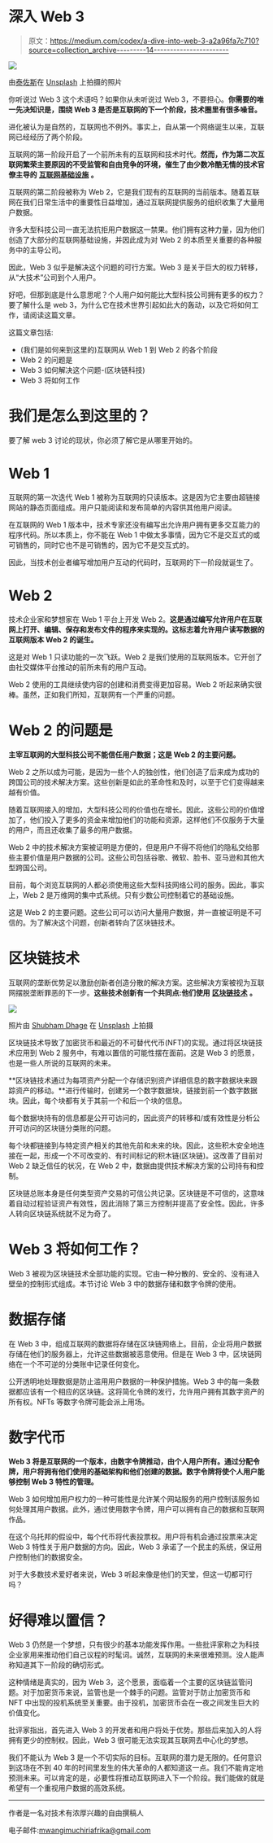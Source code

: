 # 深入 Web 3

> 原文：<https://medium.com/codex/a-dive-into-web-3-a2a96fa7c710?source=collection_archive---------14----------------------->

![](img/d230faa73b66137628428212e9ba8747.png)

由[泰佐斯](https://unsplash.com/@tezos?utm_source=medium&utm_medium=referral)在 [Unsplash](https://unsplash.com?utm_source=medium&utm_medium=referral) 上拍摄的照片

你听说过 Web 3 这个术语吗？如果你从未听说过 Web 3，不要担心。**你需要的唯一先决知识是，围绕 Web 3 是否是互联网的下一个阶段，技术圈里有很多噪音。**

进化被认为是自然的，互联网也不例外。事实上，自从第一个网络诞生以来，互联网已经经历了两个阶段。

互联网的第一阶段开启了一个前所未有的互联网和技术时代。**然而，作为第二次互联网繁荣主要原因的不受监管和自由竞争的环境，催生了由少数冷酷无情的技术官僚主导的** [**互联网基础设施**](https://journals.plos.org/plosone/article?id=10.1371/journal.pone.0249993) **。**

互联网的第二阶段被称为 Web 2，它是我们现有的互联网的当前版本。随着互联网在我们日常生活中的重要性日益增加，通过互联网提供服务的组织收集了大量用户数据。

许多大型科技公司一直无法抗拒用户数据这一禁果。他们拥有这种力量，因为他们创造了大部分的互联网基础设施，并因此成为对 Web 2 的本质至关重要的各种服务中的主导公司。

因此，Web 3 似乎是解决这个问题的可行方案。Web 3 是关于巨大的权力转移，从“大技术”公司到个人用户。

好吧，但那到底是什么意思呢？个人用户如何能比大型科技公司拥有更多的权力？要了解什么是 web 3，为什么它在技术世界引起如此大的轰动，以及它将如何工作，请阅读这篇文章。

这篇文章包括:

*   (我们是如何来到这里的)互联网从 Web 1 到 Web 2 的各个阶段
*   Web 2 的问题是
*   Web 3 如何解决这个问题-(区块链科技)
*   Web 3 将如何工作

# 我们是怎么到这里的？

要了解 web 3 讨论的现状，你必须了解它是从哪里开始的。

# Web 1

互联网的第一次迭代 Web 1 被称为互联网的只读版本。这是因为它主要由超链接网站的静态页面组成。用户只能阅读和发布简单的内容供其他用户阅读。

在互联网的 Web 1 版本中，技术专家还没有编写出允许用户拥有更多交互能力的程序代码。所以本质上，你不能在 Web 1 中做太多事情，因为它不是交互式的或可销售的，同时它也不是可销售的，因为它不是交互式的。

因此，当技术创业者编写增加用户互动的代码时，互联网的下一阶段就诞生了。

# Web 2

技术企业家和梦想家在 Web 1 平台上开发 Web 2。**这是通过编写允许用户在互联网上打开、编辑、保存和发布文件的程序来实现的。这标志着允许用户读写数据的互联网版本 Web 2 的诞生。**

这是对 Web 1 只读功能的一次飞跃。Web 2 是我们使用的互联网版本。它开创了由社交媒体平台推动的前所未有的用户互动。

Web 2 使用的工具继续使内容的创建和消费变得更加容易。Web 2 听起来确实很棒。虽然，正如我们所知，互联网有一个严重的问题。

# Web 2 的问题是

**主宰互联网的大型科技公司不能信任用户数据；这是 Web 2 的主要问题。**

Web 2 之所以成为可能，是因为一些个人的独创性，他们创造了后来成为成功的跨国公司的技术解决方案。这些创新是如此的革命性和及时，以至于它们变得越来越有价值。

随着互联网接入的增加，大型科技公司的价值也在增长。因此，这些公司的价值增加了，他们投入了更多的资金来增加他们的功能和资源，这样他们不仅服务于大量的用户，而且还收集了最多的用户数据。

Web 2 中的技术解决方案被证明是方便的，但是用户不得不将他们的隐私交给那些主要价值是用户数据的公司。这些公司包括谷歌、微软、脸书、亚马逊和其他大型跨国公司。

目前，每个浏览互联网的人都必须使用这些大型科技网络公司的服务。因此，事实上，Web 2 是万维网的集中式系统。只有少数公司控制着它的基础设施。

这是 Web 2 的主要问题。这些公司可以访问大量用户数据，并一直被证明是不可信的。为了解决这个问题，创新者转向了区块链技术。

# 区块链技术

互联网的垄断优势足以激励创新者创造分散的解决方案。这些解决方案被视为互联网摆脱垄断罪恶的下一步。**这些技术创新有一个共同点:他们使用** [**区块链技术**](https://www.ibm.com/topics/what-is-blockchain) **。**

![](img/773aa728a144116ef70008315c6a2658.png)

照片由 [Shubham Dhage](https://unsplash.com/@theshubhamdhage?utm_source=unsplash&utm_medium=referral&utm_content=creditCopyText) 在 [Unsplash](https://unsplash.com/s/photos/blockchain?utm_source=unsplash&utm_medium=referral&utm_content=creditCopyText) 上拍摄

区块链技术导致了加密货币和最近的不可替代代币(NFT)的实现。通过将区块链技术应用到 Web 2 服务中，有难以置信的可能性摆在面前。这是 Web 3 的愿景，也是一些人所说的互联网的未来。

**区块链技术通过为每项资产分配一个存储识别资产详细信息的数字数据块来跟踪资产的移动。**进行传输时，创建另一个数字数据块，链接到前一个数字数据块。因此，每个块都有关于其前一个和后一个块的信息。

每个数据块持有的信息都是公开可访问的，因此资产的转移和/或有效性是分析公开可访问的区块链分类账的问题。

每个块都链接到与特定资产相关的其他先前和未来的块。因此，这些积木安全地连接在一起，形成一个不可改变的、有时间标记的积木链(区块链)。这改善了目前对 Web 2 缺乏信任的状况，在 Web 2 中，数据由提供技术解决方案的公司持有和控制。

区块链总账本身是任何类型资产交易的可信公共记录。区块链是不可信的，这意味着自动过程验证资产有效性，因此消除了第三方控制并提高了安全性。因此，许多人转向区块链系统就不足为奇了。

# Web 3 将如何工作？

Web 3 被视为区块链技术全部功能的实现。它由一种分散的、安全的、没有进入壁垒的控制形式组成。本节讨论 Web 3 中的数据存储和数字令牌的使用。

# 数据存储

在 Web 3 中，组成互联网的数据将存储在区块链网络上。目前，企业将用户数据存储在他们的服务器上，允许这些数据被恶意使用。但是在 Web 3 中，区块链网络在一个不可逆的分类账中记录任何变化。

公开透明地处理数据是防止滥用用户数据的一种保护措施。Web 3 中的每一条数据都应该有一个相应的区块链。这将简化令牌的发行，允许用户拥有其数字资产的所有权。NFTs 等数字令牌可能会派上用场。

# 数字代币

**Web 3 将是互联网的一个版本，由数字令牌推动，由个人用户所有。通过分配令牌，用户将拥有他们使用的基础架构和他们创建的数据。数字令牌将使个人用户能够控制 Web 3 特性的管理。**

Web 3 如何增加用户权力的一种可能性是允许某个网站服务的用户控制该服务如何处理其用户数据。此外，通过使用数字令牌，用户可以拥有自己的数据和互联网作品。

在这个乌托邦的假设中，每个代币将代表投票权。用户将有机会通过投票来决定 Web 3 特性关于用户数据的方向。因此，Web 3 承诺了一个民主的系统，保证用户控制他们的数据安全。

对于大多数技术爱好者来说，Web 3 听起来像是他们的天堂，但这一切都可行吗？

# 好得难以置信？

Web 3 仍然是一个梦想，只有很少的基本功能发挥作用。一些批评家称之为科技企业家用来推动他们自己议程的时髦词。诚然，互联网的未来很难预测。没人能声称知道其下一阶段的确切形式。

这种情绪是真实的，因为 Web 3，这个愿景，面临着一个主要的区块链监管问题。对于加密货币来说，监管也是一个棘手的问题。监管对于防止加密货币和 NFT 中出现的投机系统至关重要。由于投机，加密货币会在一夜之间发生巨大的价值变化。

批评家指出，首先进入 Web 3 的开发者和用户将处于优势。那些后来加入的人将拥有更少的控制权。因此，Web 3 很可能无法实现其互联网去中心化的梦想。

我们不能认为 Web 3 是一个不切实际的目标。互联网的潜力是无限的。任何意识到这场在不到 40 年的时间里发生的伟大革命的人都知道这一点。我们不能肯定地预测未来。可以肯定的是，必要性将推动互联网进入下一个阶段。我们能做的就是希望有一个重视用户数据的高效系统。

___________________________________________________________________

作者是一名对技术有浓厚兴趣的自由撰稿人

电子邮件:mwangimuchiriafrika@gmail.com